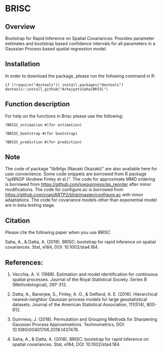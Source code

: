 BRISC
====

## Overview
Bootstrap for Rapid Inference on Spatial Covariances: Provides parameter estimates and bootstrap based confidence intervals for all parameters in a Gaussian Process based spatial regression model.


## Installation
In order to download the package, please run the following command in R:

```{r }
if (!require("devtools")) install.packages("devtools")
devtools::install_github("ArkajyotiSaha/BRISC")
```

## Function description
For help on the functions in Brisc please use the following:
```{r }
?BRISC_estimation #(for estimation)

?BRISC_bootstrap #(for bootstrap)

?BRISC_prediction #(for prediction)
```

## Note
The code of package "liblbfgs (Naoaki Okazaki)" are also available here for user convenience. Some code snippets are borrowed from R package "spNNGP (Andrew Finley et al.)". The code for approximate MMD ordering is borrowed from https://github.com/joeguinness/gp_reorder after minor modifications. The code for configure.ac is borrowed from https://github.com/cran/ARTP2/blob/master/configure.ac with minor adaptations. The code for covariance models other than exponential model are in beta testing stage.


## Citation
Please cite the following paper when you use BRISC

Saha, A., & Datta, A. (2018). BRISC: bootstrap for rapid inference on spatial covariances. Stat, e184, DOI: 10.1002/sta4.184.


## References:
1. Vecchia, A. V. (1988). Estimation and model identification for continuous spatial processes. Journal of the Royal Statistical Society. Series B (Methodological), 297-312.

2. Datta, A., Banerjee, S., Finley, A. O., & Gelfand, A. E. (2016). Hierarchical nearest-neighbor Gaussian process models for large geostatistical datasets. Journal of the American Statistical Association, 111(514), 800-812.

3. Guinness, J. (2018). Permutation and Grouping Methods for Sharpening Gaussian Process Approximations. Technometrics, DOI: 10.1080/00401706.2018.1437476.

4. Saha, A., & Datta, A. (2018). BRISC: bootstrap for rapid inference on spatial covariances. Stat, e184, DOI: 10.1002/sta4.184.

